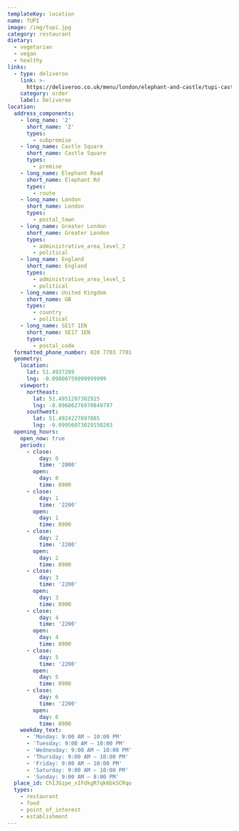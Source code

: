 ```yaml
---
templateKey: location
name: TUPI
image: /img/tupi.jpg
category: restaurant
dietary:
  - vegetarian
  - vegan
  - healthy
links:
  - type: deliveroo
    link: >-
      https://deliveroo.co.uk/menu/london/elephant-and-castle/tupi-castle-square?day=today&postcode=SE164AE&time=ASAP
    category: order
    label: Deliveroo
location:
  address_components:
    - long_name: '2'
      short_name: '2'
      types:
        - subpremise
    - long_name: Castle Square
      short_name: Castle Square
      types:
        - premise
    - long_name: Elephant Road
      short_name: Elephant Rd
      types:
        - route
    - long_name: London
      short_name: London
      types:
        - postal_town
    - long_name: Greater London
      short_name: Greater London
      types:
        - administrative_area_level_2
        - political
    - long_name: England
      short_name: England
      types:
        - administrative_area_level_1
        - political
    - long_name: United Kingdom
      short_name: GB
      types:
        - country
        - political
    - long_name: SE17 1EN
      short_name: SE17 1EN
      types:
        - postal_code
  formatted_phone_number: 020 7703 7701
  geometry:
    location:
      lat: 51.4937289
      lng: -0.09800759999999999
    viewport:
      northeast:
        lat: 51.4951207302915
        lng: -0.09686276970849797
      southwest:
        lat: 51.4924227697085
        lng: -0.09956073029150203
  opening_hours:
    open_now: true
    periods:
      - close:
          day: 0
          time: '2000'
        open:
          day: 0
          time: 0900
      - close:
          day: 1
          time: '2200'
        open:
          day: 1
          time: 0900
      - close:
          day: 2
          time: '2200'
        open:
          day: 2
          time: 0900
      - close:
          day: 3
          time: '2200'
        open:
          day: 3
          time: 0900
      - close:
          day: 4
          time: '2200'
        open:
          day: 4
          time: 0900
      - close:
          day: 5
          time: '2200'
        open:
          day: 5
          time: 0900
      - close:
          day: 6
          time: '2200'
        open:
          day: 6
          time: 0900
    weekday_text:
      - 'Monday: 9:00 AM – 10:00 PM'
      - 'Tuesday: 9:00 AM – 10:00 PM'
      - 'Wednesday: 9:00 AM – 10:00 PM'
      - 'Thursday: 9:00 AM – 10:00 PM'
      - 'Friday: 9:00 AM – 10:00 PM'
      - 'Saturday: 9:00 AM – 10:00 PM'
      - 'Sunday: 9:00 AM – 8:00 PM'
  place_id: ChIJGzpe_xIFdkgR7qk6bkSCRqo
  types:
    - restaurant
    - food
    - point_of_interest
    - establishment
---
```

